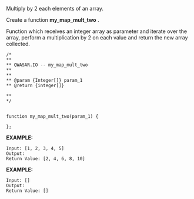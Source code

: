 Multiply by 2 each elements of an array.

Create a function ****my_map_mult_two**** . 

Function which receives an integer array as parameter and iterate over the array, perform a multiplication by 2 on each value and return the new array collected.


	/*
	**
	** QWASAR.IO -- my_map_mult_two
	**
	**
	** @param {Integer[]} param_1
	** @return {integer[]}
	
	**
	*/
	
	
	function my_map_mult_two(param_1) {
	
	};

****EXAMPLE:****

	Input: [1, 2, 3, 4, 5]
	Output: 
	Return Value: [2, 4, 6, 8, 10]

****EXAMPLE:****

	Input: []
	Output: 
	Return Value: []
